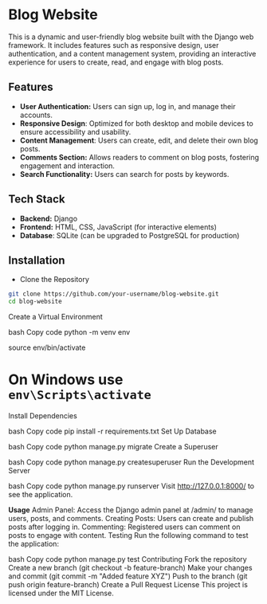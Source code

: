 # Blog Website


This is a dynamic and user-friendly blog website built with the Django web framework. It includes features such as responsive design, user authentication, and a content management system, providing an interactive experience for users to create, read, and engage with blog posts.

## Features
- **User Authentication:** Users can sign up, log in, and manage their accounts.
- **Responsive Design**: Optimized for both desktop and mobile devices to ensure accessibility and usability.
- **Content Management**: Users can create, edit, and delete their own blog posts.
- **Comments Section:** Allows readers to comment on blog posts, fostering engagement and interaction.
- **Search Functionality:** Users can search for posts by keywords.

## Tech Stack
- **Backend:** Django
- **Frontend:** HTML, CSS, JavaScript (for interactive elements)
- **Database**: SQLite (can be upgraded to PostgreSQL for production)


## **Installation**
- Clone the Repository
```bash
git clone https://github.com/your-username/blog-website.git
cd blog-website
```

Create a Virtual Environment

bash
Copy code
python -m venv env

source env/bin/activate 

# On Windows use `env\Scripts\activate`

Install Dependencies

bash
Copy code
pip install -r requirements.txt
Set Up Database

bash
Copy code
python manage.py migrate
Create a Superuser

bash
Copy code
python manage.py createsuperuser
Run the Development Server

bash
Copy code
python manage.py runserver
Visit http://127.0.0.1:8000/ to see the application.

**Usage**
Admin Panel: Access the Django admin panel at /admin/ to manage users, posts, and comments.
Creating Posts: Users can create and publish posts after logging in.
Commenting: Registered users can comment on posts to engage with content.
Testing
Run the following command to test the application:

bash
Copy code
python manage.py test
Contributing
Fork the repository
Create a new branch (git checkout -b feature-branch)
Make your changes and commit (git commit -m "Added feature XYZ")
Push to the branch (git push origin feature-branch)
Create a Pull Request
License
This project is licensed under the MIT License.
